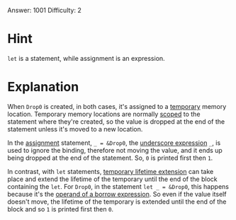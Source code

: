 Answer: 1001
Difficulty: 2

# Hint

`let` is a statement, while assignment is an expression.

# Explanation

When `Drop0` is created, in both cases, it's assigned to a [temporary] memory
location. Temporary memory locations are normally [scoped] to the statement
where they're created, so the value is dropped at the end of the statement
unless it's moved to a new location.

In the [assignment] statement, `_ = &Drop0`, the [underscore
expression][und_expr] `_`, is used to ignore the binding, therefore not moving
the value, and it ends up being dropped at the end of the statement. So, `0` is
printed first then `1`.

In contrast, with `let` statements, [temporary lifetime extension][tle] can take
place and extend the lifetime of the temporary until the end of the block
containing the `let`. For `Drop0`, in the statement `let _ = &Drop0`, this
happens because it's the [operand of a borrow expression][expr_ext]. So even if
the value itself doesn't move, the lifetime of the temporary is extended until
the end of the block and so `1` is printed first then `0`.

[scoped]: https://doc.rust-lang.org/reference/destructors.html#r-destructors.scope.temporary
[temporary]: https://doc.rust-lang.org/reference/expressions.html#temporaries
[tle]: https://doc.rust-lang.org/reference/destructors.html#temporary-lifetime-extension
[assignment]: https://doc.rust-lang.org/reference/expressions/operator-expr.html#r-expr.assign.destructure
[und_expr]: https://doc.rust-lang.org/reference/expressions/underscore-expr.html#_-expressions
[expr_ext]: https://doc.rust-lang.org/reference/destructors.html#r-destructors.scope.lifetime-extension.exprs
